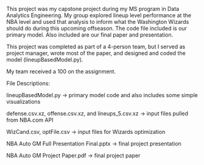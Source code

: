 This project was my capstone project during my MS program in Data Analytics Engineering. My group explored lineup level performance at the NBA level and used that analysis to inform what the Washington Wizards should do during this upcoming offseason. The code file included is our primary model. Also included are our final paper and presentation.

This project was completed as part of a 4-person team, but I served as project manager, wrote most of the paper, and designed and coded the model (lineupBasedModel.py).

My team received a 100 on the assignment.

File Descriptions:

lineupBasedModel.py -> primary model code and also includes some simple visualizations

defense.csv.xz, offense.csv.xz, and lineups_5.csv.xz -> input files pulled from NBA.com API

WizCand.csv, optFile.csv -> input files for Wizards optimization

NBA Auto GM Full Presentation Final.pptx -> final project presentation

NBA Auto GM Project Paper.pdf -> final project paper
